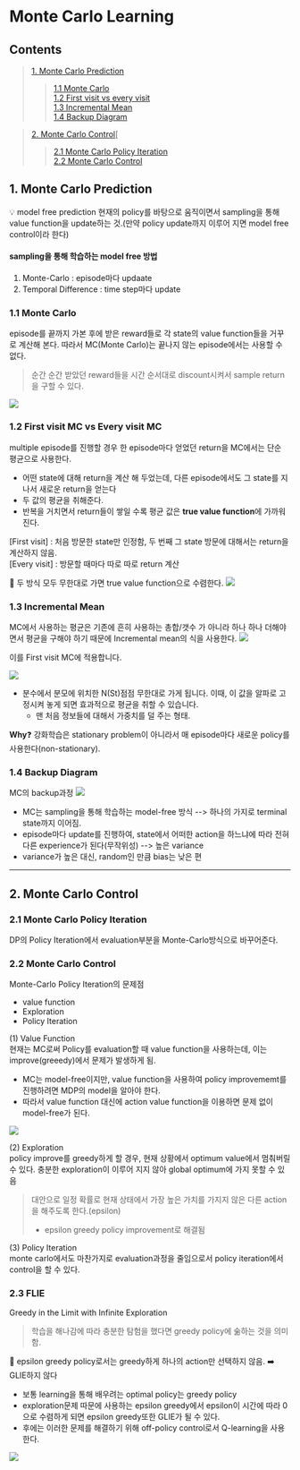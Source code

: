 # Monte Carlo Learning

## Contents
> [1. Monte Carlo Prediction](#1.-monte-carlo-prediction)
>>[1.1 Monte Carlo](1.1-monte-carlo)\
>>[1.2 First visit vs every visit](#1.2-first-visit-mc-vs-every-visit-mc)\
>>[1.3 Incremental Mean](#1.3-incremental-mean)\
>>[1.4 Backup Diagram](#1.4-backup-diagram)

>[2. Monte Carlo Control](#2.-modnte-carlo-control)[
>>[2.1 Monte Carlo Policy Iteration](#2.1-monte-carlo-policy-iteration)\
>>[2.2 Monte Carlo Control](#2.2-monte-carlo-control)


## 1. Monte Carlo Prediction
:bulb: model free prediction
현재의 policy를 바탕으로 움직이면서 sampling을 통해 value function을 update하는 것.(만약 policy update까지 이루어 지면 model free control이라 한다) 

#### sampling을 통해 학습하는 model free 방법
1) Monte-Carlo : episode마다 updaate
2) Temporal Difference : time step마다 update

### 1.1 Monte Carlo
episode를 끝까지 가본 후에 받은 reward들로 각 state의 value function들을 거꾸로 계산해 본다. 따라서 MC(Monte Carlo)는 끝나지 않는 
episode에서는 사용할 수 없다.
> 순간 순간 받았던 reward들을 시간 순서대로 discount시켜서 sample return을 구할 수 있다.

<img src="https://dnddnjs.gitbooks.io/rl/content/MC1.png">

### 1.2 First visit MC vs Every visit MC
multiple episode를 진행할 경우 한 episode마다 얻었던 return을 MC에서는 단순 평균으로 사용한다.
- 어떤 state에 대해 return을 계산 해 두었는데, 다른 episode에서도 그 state를 지나서 새로운 return을 얻는다
- 두 값의 평균을 취해준다.
- 반복을 거치면서 return들이 쌓일 수록 평균 값은 **true value function**에 가까워진다.

[First visit] : 처음 방문한 state만 인정함, 두 번째 그 state 방문에 대해서는 return을 계산하지 않음.\
[Every visit] : 방문할 때마다 따로 따로 return 계산

:red_circle: 두 방식 모두 무한대로 가면 true value function으로 수렴한다.
<img src="https://dnddnjs.gitbooks.io/rl/content/MC2.png">

### 1.3 Incremental Mean
MC에서 사용하는 평균은 기존에 흔히 사용하는 총합/갯수 가 아니라 하나 하나 더해야면서 평균을 구해야 하기 때문에 Incremental mean의 식을 사용한다.
<img src="https://dnddnjs.gitbooks.io/rl/content/MC3.png">

이를 First visit MC에 적용합니다.

<img src="https://dnddnjs.gitbooks.io/rl/content/MC4.png">

- 분수에서 분모에 위치한 N(St)점점 무한대로 가게 됩니다. 이때, 이 값을 알파로 고정시켜 놓게 되면 효과적으로 평균을 취할 수 있습니다.
  - 맨 처음 정보들에 대해서 가중치를 덜 주는 형태.


**Why**:question:
강화학습은 stationary problem이 아니라서 매 episode마다 새로운 policy를 사용한다(non-stationary). 

### 1.4 Backup Diagram

MC의 backup과정
<img src="https://dnddnjs.gitbooks.io/rl/content/MC5.png">

- MC는 sampling을 통해 학습하는 model-free 방식 --> 하나의 가지로 terminal state까지 이어짐.
- episode마다 update를 진행하여, state에서 어떠한 action을 하느냐에 따라 전혀 다른 experience가 된다(무작위성) --> 높은 variance
- variance가 높은 대신, random인 만큼 bias는 낮은 편

---
## 2. Monte Carlo Control

### 2.1 Monte Carlo Policy Iteration
DP의 Policy Iteration에서 evaluation부분을 Monte-Carlo방식으로 바꾸어준다.

### 2.2 Monte Carlo Control
Monte-Carlo Policy Iteration의 문제점
- value function
- Exploration
- Policy Iteration

(1) Value Function\
현재는 MC로써 Policy를 evaluation할 때 value function을 사용하는데, 이는 improve(greeedy)에서 문제가 발생하게 됨.
- MC는 model-free이지만, value function을 사용하여 policy improvememt를 진행하려면 MDP의 model을 알아야 한다.
- 따라서 value function 대신에 action value function을 이용하면 문제 없이 model-free가 된다.

<img src="https://dnddnjs.gitbooks.io/rl/content/MC10.png">

(2) Exploration\
policy improve를 greedy하게 할 경우, 현재 상황에서 optimum value에서 멈춰버릴 수 있다. 충분한 exploration이 이루어 지지 않아 global optimum에 가지 못할 수 있음

> 대안으로 일정 확률로 현재 상태에서 가장 높은 가치를 가지지 않은 다른 action을 해주도록 한다.(epsilon)
>- epsilon greedy policy improvement로 해결됨

(3) Policy Iteration\
monte carlo에서도 마찬가지로 evaluation과정을 줄임으로서 policy iteration에서 control을 할 수 있다.

### 2.3 FLIE
Greedy in the Limit with Infinite Exploration
> 학습을 해나감에 따라 충분한 탐험을 했다면 greedy policy에 숢하는 것을 의미함.

:small_red_triangle: epsilon greedy policy로서는 greedy하게 하나의 action만 선택하지 않음. :arrow_right: GLIE하지 않다
- 보통 learning을 통해 배우려는 optimal policy는 greedy policy
- exploration문제 따문에 사용하는 epsilon greedy에서 epsilon이 시간에 따라 0으로 수렴하게 되면 epsilon greedy또한 GLIE가 될 수 있다.
- 후에는 이러한 문제를 해결하기 위해 off-policy control로서 Q-learning을 사용한다.

<img src = "https://img1.daumcdn.net/thumb/R1280x0/?scode=mtistory2&fname=https%3A%2F%2Fblog.kakaocdn.net%2Fdn%2Fea8Z2k%2FbtqBS7hHKNG%2F0S0SGaZU1hQVnF7KnbXSqk%2Fimg.png">


